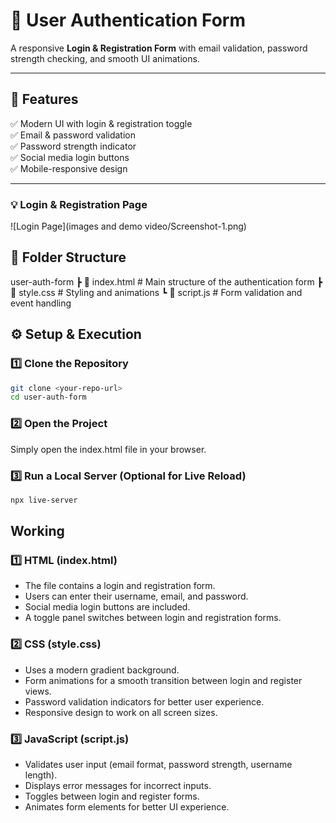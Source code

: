 # 📌 User Authentication Form  
A responsive **Login & Registration Form** with email validation, password strength checking, and smooth UI animations.  


---

## 🚀 Features  
✅ Modern UI with login & registration toggle  
✅ Email & password validation  
✅ Password strength indicator  
✅ Social media login buttons  
✅ Mobile-responsive design  

---
### 💡 Login & Registration Page  
![Login Page](images and demo video/Screenshot-1.png)

## 📂 Folder Structure  
user-auth-form
┣ 📜 index.html # Main structure of the authentication form
┣ 📜 style.css # Styling and animations
┗ 📜 script.js # Form validation and event handling

## ⚙️ Setup & Execution  
### 1️⃣ Clone the Repository  
```sh
git clone <your-repo-url>
cd user-auth-form
```
### 2️⃣ Open the Project
Simply open the index.html file in your browser.

### 3️⃣ Run a Local Server (Optional for Live Reload)
```sh
npx live-server
```
## Working
### **1️⃣ HTML (index.html)**
- The file contains a login and registration form.
- Users can enter their username, email, and password.
- Social media login buttons are included.
- A toggle panel switches between login and registration forms.
### **2️⃣ CSS (style.css)**
- Uses a modern gradient background.
- Form animations for a smooth transition between login and register views.
- Password validation indicators for better user experience.
- Responsive design to work on all screen sizes.
### **3️⃣ JavaScript (script.js)**
- Validates user input (email format, password strength, username length).
- Displays error messages for incorrect inputs.
- Toggles between login and register forms.
- Animates form elements for better UI experience.
